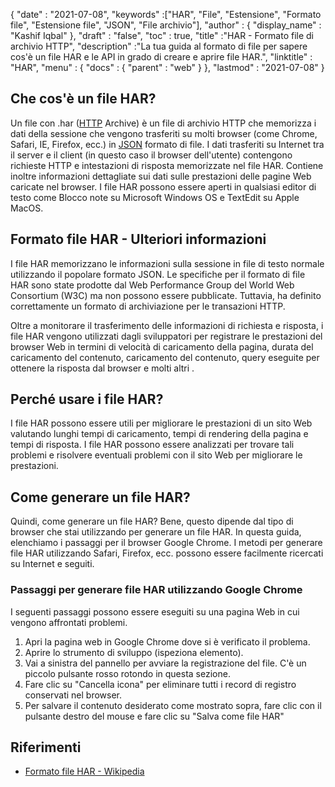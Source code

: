 {
  "date" : "2021-07-08",
  "keywords" :["HAR", "File", "Estensione", "Formato file", "Estensione file", "JSON", "File archivio"],
  "author" : {
    "display_name" : "Kashif Iqbal"
},
  "draft" : "false",
  "toc" : true,
  "title" :"HAR - Formato file di archivio HTTP",
  "description" :"La tua guida al formato di file per sapere cos'è un file HAR e le API in grado di creare e aprire file HAR.",
  "linktitle" : "HAR",
  "menu" : {
    "docs" : {
      "parent" : "web"
}
},
  "lastmod" : "2021-07-08"
}

## Che cos'è un file HAR?

Un file con .har ([HTTP](/it/web/http/) Archive) è un file di archivio HTTP che memorizza i dati della sessione che vengono trasferiti su molti browser (come Chrome, Safari, IE, Firefox, ecc.) in [JSON](/it/web/json/) formato di file. I dati trasferiti su Internet tra il server e il client (in questo caso il browser dell'utente) contengono richieste HTTP e intestazioni di risposta memorizzate nel file HAR. Contiene inoltre informazioni dettagliate sui dati sulle prestazioni delle pagine Web caricate nel browser. I file HAR possono essere aperti in qualsiasi editor di testo come Blocco note su Microsoft Windows OS e TextEdit su Apple MacOS.

## Formato file HAR - Ulteriori informazioni

I file HAR memorizzano le informazioni sulla sessione in file di testo normale utilizzando il popolare formato JSON. Le specifiche per il formato di file HAR sono state prodotte dal Web Performance Group del World Web Consortium (W3C) ma non possono essere pubblicate. Tuttavia, ha definito correttamente un formato di archiviazione per le transazioni HTTP.

Oltre a monitorare il trasferimento delle informazioni di richiesta e risposta, i file HAR vengono utilizzati dagli sviluppatori per registrare le prestazioni del browser Web in termini di velocità di caricamento della pagina, durata del caricamento del contenuto, caricamento del contenuto, query eseguite per ottenere la risposta dal browser e molti altri .

## Perché usare i file HAR?

I file HAR possono essere utili per migliorare le prestazioni di un sito Web valutando lunghi tempi di caricamento, tempi di rendering della pagina e tempi di risposta. I file HAR possono essere analizzati per trovare tali problemi e risolvere eventuali problemi con il sito Web per migliorare le prestazioni.

## Come generare un file HAR?

Quindi, come generare un file HAR? Bene, questo dipende dal tipo di browser che stai utilizzando per generare un file HAR. In questa guida, elenchiamo i passaggi per il browser Google Chrome. I metodi per generare file HAR utilizzando Safari, Firefox, ecc. possono essere facilmente ricercati su Internet e seguiti.

### Passaggi per generare file HAR utilizzando Google Chrome

I seguenti passaggi possono essere eseguiti su una pagina Web in cui vengono affrontati problemi.

1. Apri la pagina web in Google Chrome dove si è verificato il problema.
1. Aprire lo strumento di sviluppo (ispeziona elemento).
1. Vai a sinistra del pannello per avviare la registrazione del file. C'è un piccolo pulsante rosso rotondo in questa sezione.
1. Fare clic su "Cancella icona" per eliminare tutti i record di registro conservati nel browser.
1. Per salvare il contenuto desiderato come mostrato sopra, fare clic con il pulsante destro del mouse e fare clic su "Salva come file HAR"

## Riferimenti

* [Formato file HAR - Wikipedia](https://en.wikipedia.org/wiki/HAR_(file_format))

